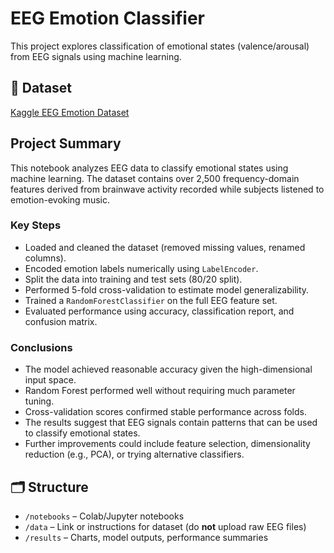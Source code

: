 # EEG Emotion Classifier

This project explores classification of emotional states (valence/arousal) from EEG signals using machine learning.

## 🧠 Dataset

[Kaggle EEG Emotion Dataset](https://www.kaggle.com/datasets/birdy654/eeg-brainwave-dataset-feeling-emotions)

## Project Summary

This notebook analyzes EEG data to classify emotional states using machine learning. The dataset contains over 2,500 frequency-domain features derived from brainwave activity recorded while subjects listened to emotion-evoking music.

### Key Steps

- Loaded and cleaned the dataset (removed missing values, renamed columns).
- Encoded emotion labels numerically using `LabelEncoder`.
- Split the data into training and test sets (80/20 split).
- Performed 5-fold cross-validation to estimate model generalizability.
- Trained a `RandomForestClassifier` on the full EEG feature set.
- Evaluated performance using accuracy, classification report, and confusion matrix.

### Conclusions

- The model achieved reasonable accuracy given the high-dimensional input space.
- Random Forest performed well without requiring much parameter tuning.
- Cross-validation scores confirmed stable performance across folds.
- The results suggest that EEG signals contain patterns that can be used to classify emotional states.
- Further improvements could include feature selection, dimensionality reduction (e.g., PCA), or trying alternative classifiers.

## 🗂️ Structure

- `/notebooks` – Colab/Jupyter notebooks
- `/data` – Link or instructions for dataset (do **not** upload raw EEG files)
- `/results` – Charts, model outputs, performance summaries

